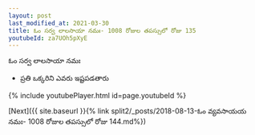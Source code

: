```yaml
---
layout: post
last_modified_at: 2021-03-30
title: ఓం సర్వ లాలసాయా నమః- 1008 రోజుల తపస్సులో రోజు 135
youtubeId: za7UOh5pXyE
---
```

 
 
 ఓం సర్వ లాలసాయా నమః  
 
 -  ప్రతి ఒక్కరిని ఎవరు ఇష్టపడతారు 
 
  
 
  
 
 
 
 
 
 


{% include youtubePlayer.html id=page.youtubeId %}
 
[Next]({{ site.baseurl }}{% link  split2/_posts/2018-08-13-ఓం వ్యవసాయయ నమః- 1008 రోజుల తపస్సులో రోజు 144.md%})
 
